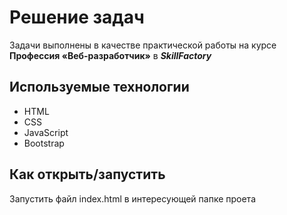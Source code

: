 # Решение задач

Задачи выполнены в качестве практической работы на курсе **Профессия «Веб-разработчик»** в _**SkillFactory**_

## Используемые технологии

- HTML
- CSS
- JavaScript
- Bootstrap

## Как открыть/запустить

Запустить файл index.html в интересующей папке проета
